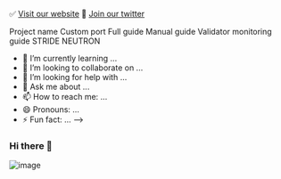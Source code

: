 
✅   [Visit our website](http://digitaldecision.tech) 
 👋 [Join our twitter](https://twitter.com/DigitDecision) 

Project name	Custom port	Full guide	Manual guide	Validator monitoring guide
STRIDE
NEUTRON

- 🌱 I’m currently learning ...
- 👯 I’m looking to collaborate on ...
- 🤔 I’m looking for help with ...
- 💬 Ask me about ...
- 📫 How to reach me: ...
- 😄 Pronouns: ...
- ⚡ Fun fact: ...
-->
### Hi there 👋

<!--
**a5092972/a5092972** is a ✨ _special_ ✨ repository because its `README.md` (this file) appears on your GitHub profile.

Here are some ideas to get you started:

- 🔭 I’m currently working on ...
- 🌱 I’m currently learning ...
- 👯 I’m looking to collaborate on ...
- 🤔 I’m looking for help with ...
- 💬 Ask me about ...
- 📫 How to reach me: ...
- 😄 Pronouns: ...
- ⚡ Fun fact: ...
-->
![image](https://user-images.githubusercontent.com/58205039/201987126-be7250f3-e096-43db-855d-ba2ec8b7f8a1.png)
